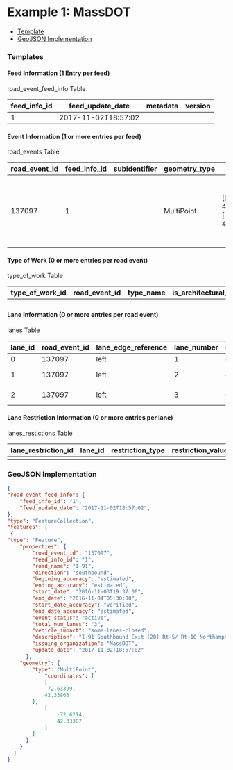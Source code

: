 # Example 1: MassDOT 

- [Template](#template)
- [GeoJSON Implementation](#geojson-implementation)

### Templates

#### Feed Information (1 Entry per feed)
road_event_feed_info Table

feed_info_id | feed_update_date | metadata | version
--- | --- | --- | ---
1 | 2017-11-02T18:57:02 |  |

#### Event Information (1 or more entries per feed)
road_events Table

road_event_id | feed_info_id | subidentifier | geometry_type | geometry | road_name | road_number | direction | beginning_cross_street | ending_cross_street | beginnin_milepost |ending_milepost | beginning_accuracy | ending_accuracy | start_date | end_date | start_date_accuracy | end_date_accuracy | event_status | total_num_lanes | vehicle_impact | workers_present | reduced_speed_limit | restrictions | description | issuing_organization | creation_date | update_date
--|--|--|--|--|--|--|--|--|--|--|--|--|--|--|--|--|--|--|--|--|--|--|--|--|--|--|--
137097 | 1 | | MultiPoint | [[-72.63399, 42.33865],[-72.6214, 42.33307]] | I-91 | | southbound | | | | | estimated | estimated | 2016-11-03T19:37:00 | 2016-11-04T05:30:00 | verified | estimated | active | 3 | some-lanes-closed | | | | I-91 Southbound Exit (20) Rt-5/ Rt-10 Northampton Hadley to Exit (19) Rt-9 | MassDOT | | 2017-11-02T18:57:02

#### Type of Work (0 or more entries per road event)
type_of_work Table

type_of_work_id | road_event_id | type_name | is_architectural_change
--|--|--|--
 |  |  | 

#### Lane Information (0 or more entries per road event)
lanes Table

lane_id | road_event_id | lane_edge_reference | lane_number | lane_status | lane_type
--|--|--|--|--|--
0 | 137097 | left | 1 | closed | left-lane
1 | 137097 | left | 2 | open | center-lane
2 | 137097 | left | 3 | open | right-lane

#### Lane Restriction Information (0 or more entries per lane)
lanes_restictions Table

lane_restriction_id| lane_id | restriction_type | restriction_value | restriction_units
--|--|--|--|--
||||

### GeoJSON Implementation
```geojson
{
"road_event_feed_info": {
	"feed_info_id": "1",
	"feed_update_date": "2017-11-02T18:57:02",
},
"type": "FeatureCollection",
"features": [
 {
"type": "Feature",
	"properties": {
		"road_event_id": "137097",
		"feed_info_id": "1",
		"road_name": "I-91",
		"direction": "southbound",
		"begining_accuracy": "estimated",
		"ending_accuracy": "estimated",
		"start_date": "2016-11-03T19:37:00",
		"end_date": "2016-11-04T05:30:00",
		"start_date_accuracy": "verified",
		"end_date_accuracy": "estimated",
		"event_status": "active",
		"total_num_lanes": "3",
		"vehicle_impact": "some-lanes-closed",
		"description": "I-91 Southbound Exit (20) Rt-5/ Rt-10 Northampton Hadley to Exit (19) Rt-9",
		"issuing_organization": "MassDOT",
		"update_date": "2017-11-02T18:57:02"
      },
	"geometry": {
        "type": "MultiPoint",
        	"coordinates": [
          	[
	        -72.63399,
        	42.33865
		],
          	[
            	-72.6214,
            	42.33307
          	]
        ]
      }
    }
  ]
}
